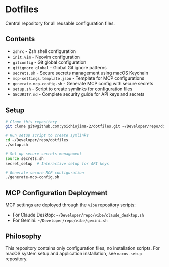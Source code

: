 # Dotfiles

Central repository for all reusable configuration files.

## Contents

- `zshrc` - Zsh shell configuration
- `init.vim` - Neovim configuration
- `gitconfig` - Git global configuration
- `gitignore_global` - Global Git ignore patterns
- `secrets.sh` - Secure secrets management using macOS Keychain
- `mcp-settings.template.json` - Template for MCP configurations
- `generate-mcp-config.sh` - Generate MCP config with secure secrets
- `setup.sh` - Script to create symlinks for configuration files
- `SECURITY.md` - Complete security guide for API keys and secrets

## Setup

```bash
# Clone this repository
git clone git@github.com:yoichiojima-2/dotfiles.git ~/Developer/repo/dotfiles

# Run setup script to create symlinks
cd ~/Developer/repo/dotfiles
./setup.sh

# Set up secure secrets management
source secrets.sh
secret_setup  # Interactive setup for API keys

# Generate secure MCP configuration
./generate-mcp-config.sh
```

## MCP Configuration Deployment

MCP settings are deployed through the `vibe` repository scripts:
- For Claude Desktop: `~/Developer/repo/vibe/claude_desktop.sh`
- For Gemini: `~/Developer/repo/vibe/gemini.sh`

## Philosophy

This repository contains only configuration files, no installation scripts.
For macOS system setup and application installation, see `macos-setup` repository.